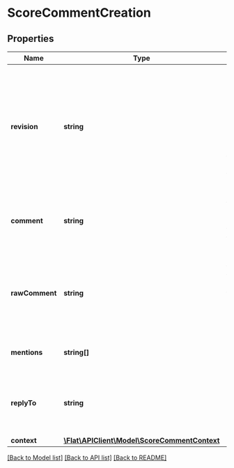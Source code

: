 # ScoreCommentCreation

## Properties
Name | Type | Description | Notes
------------ | ------------- | ------------- | -------------
**revision** | **string** | The unique indentifier of the revision of the score where the comment was added. If this property is unspecified or contains \&quot;last\&quot;, the API will automatically take the last revision created. | [optional] 
**comment** | **string** | The comment text that can includes mentions using the following format: &#x60;@[id:username]&#x60;. | 
**rawComment** | **string** | A raw version of the comment, that can be displayed without the mentions. If you use mentions, this property must be set. | [optional] 
**mentions** | **string[]** | The list of user identifiers mentioned in this comment | [optional] 
**replyTo** | **string** | When the comment is a reply to another comment, the unique identifier of the parent comment | [optional] 
**context** | [**\Flat\APIClient\Model\ScoreCommentContext**](ScoreCommentContext.md) |  | [optional] 

[[Back to Model list]](../README.md#documentation-for-models) [[Back to API list]](../README.md#documentation-for-api-endpoints) [[Back to README]](../README.md)


